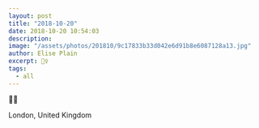 ```yaml
---
layout: post
title: "2018-10-20"
date: 2018-10-20 10:54:03
description: 
image: "/assets/photos/201810/9c17833b33d042e6d91b8e6087128a13.jpg"
author: Elise Plain
excerpt: 💂‍♀️
tags: 
  - all
---
```


💂‍♀️
<p></p>
London, United Kingdom